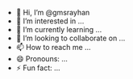 - 👋 Hi, I’m @gmsrayhan
- 👀 I’m interested in ...
- 🌱 I’m currently learning ...
- 💞️ I’m looking to collaborate on ...
- 📫 How to reach me ...
- 😄 Pronouns: ...
- ⚡ Fun fact: ...

<!---
gmsrayhan/gmsrayhan is a ✨ special ✨ repository because its `README.md` (this file) appears on your GitHub profile.
You can click the Preview link to take a look at your changes.
--->
